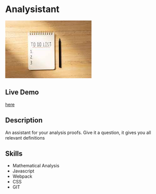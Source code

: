 # Analysistant

![todo](assets/../src/assets/banner.jpeg)

## Live Demo

[here](https://tannerhornsby7.github.io/odin-todo/)

## Description

An assistant for your analysis proofs. Give it a question, it gives you
all relevant definitions

## Skills

- Mathematical Analysis
- Javascript
- Webpack
- CSS
- GIT
